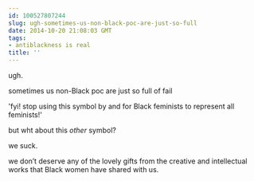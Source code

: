 ```yaml
---
id: 100527807244
slug: ugh-sometimes-us-non-black-poc-are-just-so-full
date: 2014-10-20 21:08:03 GMT
tags:
- antiblackness is real
title: ''
---
```

<p>ugh.</p>

<p>sometimes us non-Black poc are just so full of fail</p>

<p>'fyi! stop using this symbol by and for Black feminists to represent all feminists!'</p>

<p>but wht about this <em>other</em> symbol?</p>

<p>we suck.</p>

<p>we don&#8217;t deserve any of the lovely gifts from the creative and intellectual works that Black women have shared with us.</p>